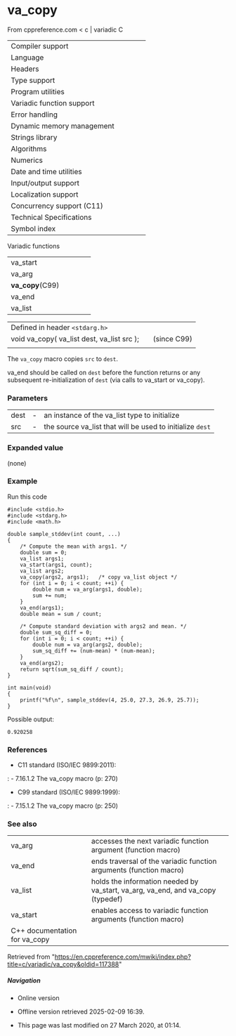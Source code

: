# va_copy

From cppreference.com
< c‎ | variadic
 C

|  |  |  |  |  |
| --- | --- | --- | --- | --- |
| Compiler support | | | | |
| Language | | | | |
| Headers | | | | |
| Type support | | | | |
| Program utilities | | | | |
| Variadic function support | | | | |
| Error handling | | | | |
| Dynamic memory management | | | | |
| Strings library | | | | |
| Algorithms | | | | |
| Numerics | | | | |
| Date and time utilities | | | | |
| Input/output support | | | | |
| Localization support | | | | |
| Concurrency support (C11) | | | | |
| Technical Specifications | | | | |
| Symbol index | | | | |

 Variadic functions

|  |  |  |  |  |
| --- | --- | --- | --- | --- |
| va_start | | | | |
| va_arg | | | | |
| ****va_copy****(C99) | | | | |
| va_end | | | | |
| va_list | | | | |

|  |  |  |
| --- | --- | --- |
| Defined in header `<stdarg.h>` |  |  |
| void va_copy( va_list dest, va_list src ); |  | (since C99) |
|  |  |  |

The `va_copy` macro copies `src` to `dest`.

va_end should be called on `dest` before the function returns or any subsequent re-initialization of `dest` (via calls to va_start or va_copy).

### Parameters

|  |  |  |
| --- | --- | --- |
| dest | - | an instance of the va_list type to initialize |
| src | - | the source va_list that will be used to initialize `dest` |

### Expanded value

(none)

### Example

Run this code

```
#include <stdio.h>
#include <stdarg.h>
#include <math.h>
 
double sample_stddev(int count, ...) 
{
    /* Compute the mean with args1. */
    double sum = 0;
    va_list args1;
    va_start(args1, count);
    va_list args2;
    va_copy(args2, args1);   /* copy va_list object */
    for (int i = 0; i < count; ++i) {
        double num = va_arg(args1, double);
        sum += num;
    }
    va_end(args1);
    double mean = sum / count;
 
    /* Compute standard deviation with args2 and mean. */
    double sum_sq_diff = 0;
    for (int i = 0; i < count; ++i) {
        double num = va_arg(args2, double);
        sum_sq_diff += (num-mean) * (num-mean);
    }
    va_end(args2);
    return sqrt(sum_sq_diff / count);
}
 
int main(void) 
{
    printf("%f\n", sample_stddev(4, 25.0, 27.3, 26.9, 25.7));
}

```

Possible output:

```
0.920258

```

### References

- C11 standard (ISO/IEC 9899:2011):

:   - 7.16.1.2 The va_copy macro (p: 270)

- C99 standard (ISO/IEC 9899:1999):

:   - 7.15.1.2 The va_copy macro (p: 250)

### See also

|  |  |
| --- | --- |
| va_arg | accesses the next variadic function argument   (function macro) |
| va_end | ends traversal of the variadic function arguments   (function macro) |
| va_list | holds the information needed by va_start, va_arg, va_end, and va_copy   (typedef) |
| va_start | enables access to variadic function arguments   (function macro) |
| C++ documentation for va_copy | |

Retrieved from "<https://en.cppreference.com/mwiki/index.php?title=c/variadic/va_copy&oldid=117388>"

##### Navigation

- Online version
- Offline version retrieved 2025-02-09 16:39.

- This page was last modified on 27 March 2020, at 01:14.